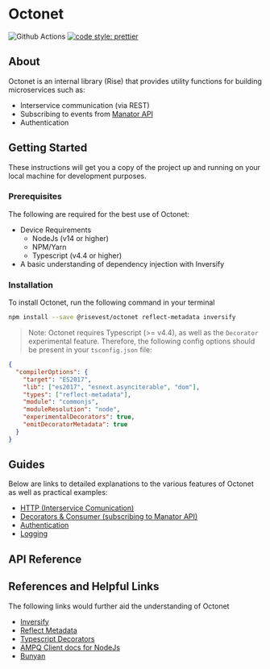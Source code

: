 # Octonet

![Github Actions](https://github.com/risevest/octonet/actions/workflows/build-test.yml/badge.svg)
[![code style: prettier](https://img.shields.io/badge/code_style-prettier-ff69b4.svg?style=flat-square)](https://github.com/prettier/prettier)

## About

Octonet is an internal library (Rise) that provides utility functions for building microservices such as:

- Interservice communication (via REST)
- Subscribing to events from [Manator API](https://github.com/risevest/manator-api)
- Authentication

## Getting Started

These instructions will get you a copy of the project up and running on your local machine for development purposes.

### Prerequisites

The following are required for the best use of Octonet:

- Device Requirements
  - NodeJs (v14 or higher)
  - NPM/Yarn
  - Typescript (v4.4 or higher)
- A basic understanding of dependency injection with Inversify

### Installation

To install Octonet, run the following command in your terminal

```bash
npm install --save @risevest/octonet reflect-metadata inversify
```

> Note: Octonet requires Typescript (>= v4.4), as well as the `Decorator` experimental feature. Therefore, the following config options should be present in your `tsconfig.json` file:

```json
{
  "compilerOptions": {
    "target": "ES2017",
    "lib": ["es2017", "esnext.asynciterable", "dom"],
    "types": ["reflect-metadata"],
    "module": "commonjs",
    "moduleResolution": "node",
    "experimentalDecorators": true,
    "emitDecoratorMetadata": true
  }
}
```

## Guides

Below are links to detailed explanations to the various features of Octonet as well as practical examples:

- [HTTP (Interservice Comunication)](docs/HTTP.md)
- [Decorators & Consumer (subscribing to Manator API)](docs/Consumer.md)
- [Authentication](docs/Authentication.md)
- [Logging](docs/Logging.md)

## API Reference

## References and Helpful Links

The following links would further aid the understanding of Octonet

- [Inversify](https://github.com/inversify/InversifyJS#readme)
- [Reflect Metadata](https://rbuckton.github.io/reflect-metadata/)
- [Typescript Decorators](https://www.typescriptlang.org/docs/handbook/decorators.html)
- [AMPQ Client docs for NodeJs](http://www.squaremobius.net/amqp.node/channel_api.html)
- [Bunyan](https://github.com/trentm/node-bunyan#readme)
